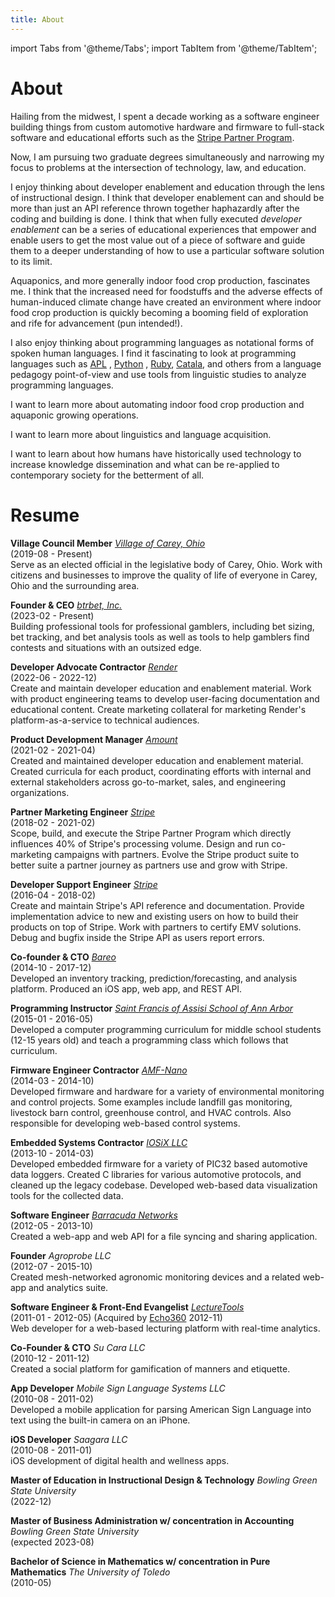 ```yaml
---
title: About
---
```


import Tabs from '@theme/Tabs';
import TabItem from '@theme/TabItem';

# About

<Tabs>
<TabItem value="who" label="Who am I?">

Hailing from the midwest, I spent a decade working as a software engineer building things from custom automotive
hardware and firmware to full-stack software and educational efforts such as
the [Stripe Partner Program](https://stripe.com/partners).

Now, I am pursuing two graduate degrees simultaneously and narrowing my focus to problems at the intersection of
technology, law, and education.

</TabItem>
<TabItem value="interests" label="What am I interested in?">

I enjoy thinking about developer enablement and education through the lens of instructional design. I think that
developer enablement can and should be more than just an API reference thrown together haphazardly after the coding and
building is done. I think that when fully executed *developer enablement* can be a series of educational experiences
that empower and enable users to get the most value out of a piece of software and guide them to a deeper understanding
of how to use a particular software solution to its limit.

Aquaponics, and more generally indoor food crop production, fascinates me. I think that the increased need for
foodstuffs and the adverse effects of human-induced climate change have created an environment where indoor food crop
production is quickly becoming a booming field of exploration and rife for advancement (pun intended!).

I also enjoy thinking about programming languages as notational forms of spoken human languages. I find it fascinating
to look at programming languages such as [APL](https://en.wikipedia.org/wiki/APL_(programming_language))
, [Python](https://en.wikipedia.org/wiki/Python_(programming_language))
, [Ruby](https://en.wikipedia.org/wiki/Ruby_(programming_language)), [Catala](https://catala-lang.org), and others from
a language pedagogy point-of-view and use tools from linguistic studies to analyze programming languages.

</TabItem>
<TabItem value="learn" label="What do I want to learn?">

I want to learn more about automating indoor food crop production and aquaponic growing operations.

I want to learn more about linguistics and language acquisition.

I want to learn about how humans have historically used technology to increase knowledge dissemination and what can be
re-applied to contemporary society for the betterment of all.

</TabItem>
</Tabs>

# Resume

<Tabs>
<TabItem value="work" label="Work experience">

**Village Council Member** _[Village of Carey, Ohio](https://careyohio.gov)_<br/>
(2019-08 - Present)<br/>
Serve as an elected official in the legislative body of Carey, Ohio. Work with citizens and businesses to improve the
quality of life of everyone in Carey, Ohio and the surrounding area.

**Founder &amp; CEO** _[btrbet, Inc.](https://btrbet.app)_<br/>
(2023-02 - Present)<br/>
Building professional tools for professional gamblers, including bet sizing, bet tracking, and bet analysis tools as
well as tools to help gamblers find contests and situations with an outsized edge.

**Developer Advocate Contractor** _[Render](https://render.com)_<br/>
(2022-06 - 2022-12)<br/>
Create and maintain developer education and enablement material. Work with product engineering teams to develop
user-facing documentation and educational content. Create marketing collateral for marketing Render's
platform-as-a-service to technical audiences.

**Product Development Manager** _[Amount](https://amount.com)_<br/>
(2021-02 - 2021-04)<br/>
Created and maintained developer education and enablement material. Created curricula for each product, coordinating
efforts with internal and external stakeholders across go-to-market, sales, and engineering organizations.

**Partner Marketing Engineer** _[Stripe](https://stripe.com)_<br/>
(2018-02 - 2021-02)<br/>
Scope, build, and execute the Stripe Partner Program which directly influences 40\% of Stripe's processing volume.
Design and run co-marketing campaigns with partners. Evolve the Stripe product suite to better suite a partner journey
as partners use and grow with Stripe.

**Developer Support Engineer** _[Stripe](https://stripe.com)_<br/>
(2016-04 - 2018-02)<br/>
Create and maintain Stripe's API reference and documentation. Provide implementation advice to new and existing users on
how to build their products on top of Stripe. Work with partners to certify EMV solutions. Debug and bugfix inside the
Stripe API as users report errors.

**Co-founder &amp; CTO** _[Bareo](http://web.archive.org/web/20170622111952/https://bareo.io/)_<br/>
(2014-10 - 2017-12)<br/>
Developed an inventory tracking, prediction/forecasting, and analysis platform. Produced an iOS app, web app, and REST
API.

**Programming Instructor** _[Saint Francis of Assisi School of Ann Arbor](https://www.stfrancisa2.com/school/)_<br/>
(2015-01 - 2016-05)<br/>
Developed a computer programming curriculum for middle school students (12-15 years old) and teach a programming class
which follows that curriculum.

**Firmware Engineer Contractor** _[AMF-Nano](http://web.archive.org/web/20170910080429/http://www.amfnano.com/)_<br/>
(2014-03 - 2014-10)<br/>
Developed firmware and hardware for a variety of environmental monitoring and control projects. Some examples include
landfill gas monitoring, livestock barn control, greenhouse control, and HVAC controls. Also responsible for developing
web-based control systems.

**Embedded Systems Contractor** _[IOSiX LLC](https://iosix.com/)_<br/>
(2013-10 - 2014-03)<br/>
Developed embedded firmware for a variety of PIC32 based automotive data loggers. Created C libraries for various
automotive protocols, and cleaned up the legacy codebase. Developed web-based data visualization tools for the collected
data.

**Software Engineer** _[Barracuda Networks](https://www.barracuda.com/)_<br/>
(2012-05 - 2013-10)<br/>
Created a web-app and web API for a file syncing and sharing application.

**Founder** _Agroprobe LLC_<br/>
(2012-07 - 2015-10)<br/>
Created mesh-networked agronomic monitoring devices and a related web-app and analytics suite.

**Software Engineer &amp; Front-End Evangelist**
_[LectureTools](http://web.archive.org/web/20120214042204/http://www.lecturetools.com/)_<br/>
(2011-01 - 2012-05) (Acquired by [Echo360](https://echo360.com/) 2012-11)<br/>
Web developer for a web-based lecturing platform with real-time analytics.

**Co-Founder &amp; CTO** _Su Cara LLC_<br/>
(2010-12 - 2011-12)<br/>
Created a social platform for gamification of manners and etiquette.

**App Developer** _Mobile Sign Language Systems LLC_<br/>
(2010-08 - 2011-02)<br/>
Developed a mobile application for parsing American Sign Language into text using the built-in camera on an iPhone.

**iOS Developer** _Saagara LLC_<br/>
(2010-08 - 2011-01)<br/>
iOS development of digital health and wellness apps.

</TabItem>
<TabItem value="education" label="Education">

**Master of Education in Instructional Design &amp; Technology** _Bowling Green State University_<br/>
(2022-12)<br/>

**Master of Business Administration w/ concentration in Accounting** _Bowling Green State University_<br/>
(expected 2023-08)<br/>

**Bachelor of Science in Mathematics w/ concentration in Pure Mathematics** _The University of Toledo_<br/>
(2010-05)<br/>

</TabItem>
</Tabs>

